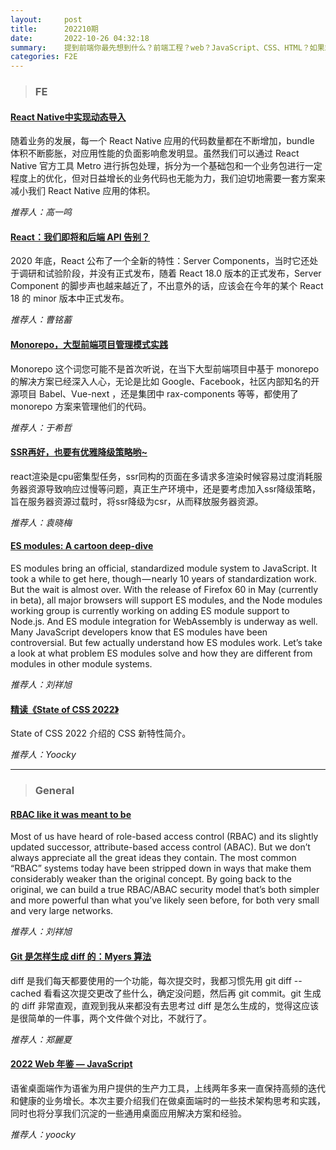 ```yaml
---
layout:     post
title:      202210期
date:       2022-10-26 04:32:18
summary:    提到前端你最先想到什么？前端工程？web？JavaScript、CSS、HTML？如果站在用户的视角那是他们距离信息最近的地方，无论前端在生产技术上如何演变，最终服务于信息表达的根本不会变。
categories: F2E
---
```



> ### FE

#### [React Native中实现动态导入](https://juejin.cn/post/7114926500452761607)

随着业务的发展，每一个 React Native 应用的代码数量都在不断增加，bundle 体积不断膨胀，对应用性能的负面影响愈发明显。虽然我们可以通过 React Native 官方工具 Metro 进行拆包处理，拆分为一个基础包和一个业务包进行一定程度上的优化，但对日益增长的业务代码也无能为力，我们迫切地需要一套方案来减小我们 React Native 应用的体积。

*推荐人：高一鸣*

#### [React：我们即将和后端 API 告别？](https://mp.weixin.qq.com/s/02IpSLEERHfkAi8xDiPRYg)

2020 年底，React 公布了一个全新的特性：Server Components，当时它还处于调研和试验阶段，并没有正式发布，随着 React 18.0 版本的正式发布，Server Component 的脚步声也越来越近了，不出意外的话，应该会在今年的某个 React 18 的 minor 版本中正式发布。

*推荐人：曹铭蓄*


#### [Monorepo，大型前端项目管理模式实践](https://mp.weixin.qq.com/s/N0CZABDD0TKTmdljH3y74A)

Monorepo 这个词您可能不是首次听说，在当下大型前端项目中基于 monorepo 的解决方案已经深入人心，无论是比如 Google、Facebook，社区内部知名的开源项目 Babel、Vue-next ，还是集团中 rax-components 等等，都使用了 monorepo 方案来管理他们的代码。

*推荐人：于希哲*

#### [SSR再好，也要有优雅降级策略哟~](https://cloud.tencent.com/developer/article/1738923)

react渲染是cpu密集型任务，ssr同构的页面在多请求多渲染时候容易过度消耗服务器资源导致响应过慢等问题，真正生产环境中，还是要考虑加入ssr降级策略，旨在服务器资源过载时，将ssr降级为csr，从而释放服务器资源。

*推荐人：袁晓梅*


#### [ES modules: A cartoon deep-dive](https://hacks.mozilla.org/2018/03/es-modules-a-cartoon-deep-dive/)

ES modules bring an official, standardized module system to JavaScript. It took a while to get here, though — nearly 10 years of standardization work.
But the wait is almost over. With the release of Firefox 60 in May (currently in beta), all major browsers will support ES modules, and the Node modules working group is currently working on adding ES module support to Node.js. And ES module integration for WebAssembly is underway as well.
Many JavaScript developers know that ES modules have been controversial. But few actually understand how ES modules work.
Let’s take a look at what problem ES modules solve and how they are different from modules in other module systems.

*推荐人：刘祥旭*

#### [精读《State of CSS 2022》](https://mp.weixin.qq.com/s/N33CBhVRwETgbtr3oSW-TA)

State of CSS 2022 介绍的 CSS 新特性简介。

*推荐人：Yoocky*

---

> ### General

#### [RBAC like it was meant to be](https://tailscale.com/blog/rbac-like-it-was-meant-to-be/)

Most of us have heard of role-based access control (RBAC) and its slightly updated successor, attribute-based access control (ABAC). But we don’t always appreciate all the great ideas they contain.
The most common “RBAC” systems today have been stripped down in ways that make them considerably weaker than the original concept. By going back to the original, we can build a true RBAC/ABAC security model that’s both simpler and more powerful than what you’ve likely seen before, for both very small and very large networks.

*推荐人：刘祥旭*


#### [Git 是怎样生成 diff 的：Myers 算法](https://cjting.me/2017/05/13/how-git-generate-diff/#diff-%E4%B8%8E%E5%9B%BE%E6%90%9C%E7%B4%A2)

diff 是我们每天都要使用的一个功能，每次提交时，我都习惯先用 git diff --cached 看看这次提交更改了些什么，确定没问题，然后再 git commit。git 生成的 diff 非常直观，直观到我从来都没有去思考过 diff 是怎么生成的，觉得这应该是很简单的一件事，两个文件做个对比，不就行了。

*推荐人：郑麗夏*

#### [2022 Web 年鉴 — JavaScript](https://mp.weixin.qq.com/s/cvdf4NPcOs25b2XHjoInrg)

语雀桌面端作为语雀为用户提供的生产力工具，上线两年多来一直保持高频的迭代和健康的业务增长。本次主要介绍我们在做桌面端时的一些技术架构思考和实践，同时也将分享我们沉淀的一些通用桌面应用解决方案和经验。

*推荐人：yoocky*
